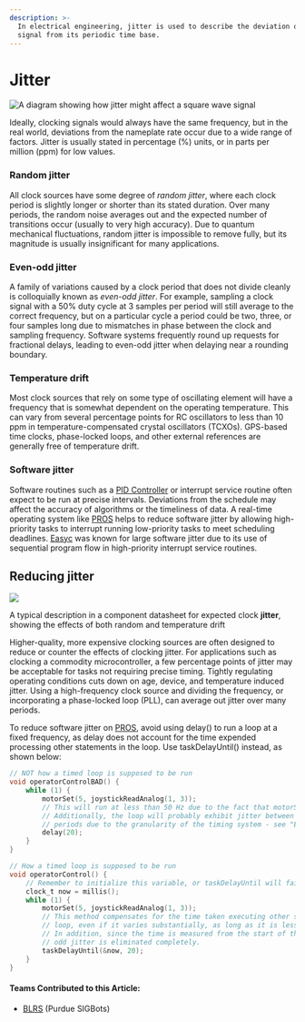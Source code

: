 ```yaml
---
description: >-
  In electrical engineering, jitter is used to describe the deviation of a clock
  signal from its periodic time base.
---
```


# Jitter

![ A diagram showing how jitter might affect a square wave signal](https://phabricator.purduesigbots.com/file/data/q5fv4gl3vwo3yjgdvbqh/PHID-FILE-4lipowbthyt2bsmgzc2k/clock_jitter.jpg)

Ideally, clocking signals would always have the same frequency, but in the real world, deviations from the nameplate rate occur due to a wide range of factors. Jitter is usually stated in percentage \(%\) units, or in parts per million \(ppm\) for low values.

### Random jitter

All clock sources have some degree of _random jitter_, where each clock period is slightly longer or shorter than its stated duration. Over many periods, the random noise averages out and the expected number of transitions occur \(usually to very high accuracy\). Due to quantum mechanical fluctuations, random jitter is impossible to remove fully, but its magnitude is usually insignificant for many applications.

### Even-odd jitter

A family of variations caused by a clock period that does not divide cleanly is colloquially known as _even-odd jitter_. For example, sampling a clock signal with a 50% duty cycle at 3 samples per period will still average to the correct frequency, but on a particular cycle a period could be two, three, or four samples long due to mismatches in phase between the clock and sampling frequency. Software systems frequently round up requests for fractional delays, leading to even-odd jitter when delaying near a rounding boundary.

### Temperature drift

Most clock sources that rely on some type of oscillating element will have a frequency that is somewhat dependent on the operating temperature. This can vary from several percentage points for RC oscillators to less than 10 ppm in temperature-compensated crystal oscillators \(TCXOs\). GPS-based time clocks, phase-locked loops, and other external references are generally free of temperature drift.

### Software jitter

Software routines such as a [PID Controller](../../software/control-algorithms/pid-controller.md) or interrupt service routine often expect to be run at precise intervals. Deviations from the schedule may affect the accuracy of algorithms or the timeliness of data. A real-time operating system like [PROS](../../software/vex-programming-software/pros/) helps to reduce software jitter by allowing high-priority tasks to interrupt running low-priority tasks to meet scheduling deadlines. [Easyc](../../software/vex-programming-software/easyc.md) was known for large software jitter due to its use of sequential program flow in high-priority interrupt service routines.

## Reducing jitter

[![](https://phabricator.purduesigbots.com/file/data/grxt4aivw4hu6f6iuve4/PHID-FILE-6fgwss5vvbwvihgbx6eb/clock_jitter_datasheet.png)](https://phabricator.purduesigbots.com/file/data/grxt4aivw4hu6f6iuve4/PHID-FILE-6fgwss5vvbwvihgbx6eb/clock_jitter_datasheet.png)

A typical description in a component datasheet for expected clock **jitter**, showing the effects of both random and temperature drift

Higher-quality, more expensive clocking sources are often designed to reduce or counter the effects of clocking jitter. For applications such as clocking a commodity microcontroller, a few percentage points of jitter may be acceptable for tasks not requiring precise timing. Tightly regulating operating conditions cuts down on age, device, and temperature induced jitter. Using a high-frequency clock source and dividing the frequency, or incorporating a phase-locked loop \(PLL\), can average out jitter over many periods.

To reduce software jitter on [PROS](../../software/vex-programming-software/pros/), avoid using delay\(\) to run a loop at a fixed frequency, as delay does not account for the time expended processing other statements in the loop. Use taskDelayUntil\(\) instead, as shown below:

```c
// NOT how a timed loop is supposed to be run
void operatorControlBAD() {
    while (1) {
        motorSet(5, joystickReadAnalog(1, 3));
        // This will run at less than 50 Hz due to the fact that motorSet() takes time.
        // Additionally, the loop will probably exhibit jitter between 20 and 21 ms
        // periods due to the granularity of the timing system - see "Even-odd jitter".
        delay(20);
    }
}

// How a timed loop is supposed to be run
void operatorControl() {
    // Remember to initialize this variable, or taskDelayUntil will fail
    clock_t now = millis();
    while (1) {
        motorSet(5, joystickReadAnalog(1, 3));
        // This method compensates for the time taken executing other statements in the
        // loop, even if it varies substantially, as long as it is less than 20 ms.
        // In addition, since the time is measured from the start of the last loop, even
        // odd jitter is eliminated completely.
        taskDelayUntil(&now, 20);
    }
}
```

#### Teams Contributed to this Article:

* [BLRS](https://purduesigbots.com/) \(Purdue SIGBots\)

